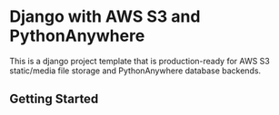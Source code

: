 # Django with AWS S3 and PythonAnywhere
This is a django project template that is production-ready for AWS S3 static/media file storage and PythonAnywhere database backends.

## Getting Started
